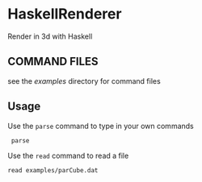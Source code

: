 HaskellRenderer
===============

Render in 3d with Haskell

## COMMAND FILES

see the *examples* directory for command files

## Usage

Use the `parse` command to type in your own commands	

     parse

Use the `read` command to read a file

    read examples/parCube.dat

